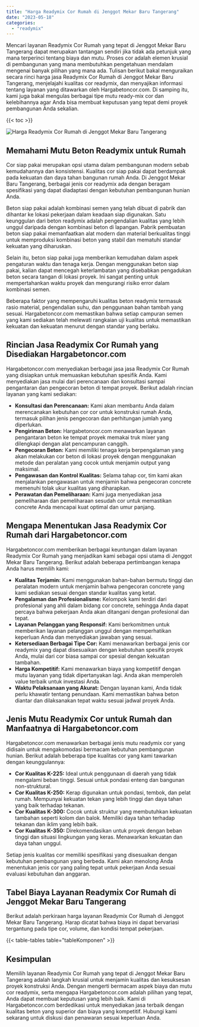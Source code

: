 ```yaml
---
title: "Harga Readymix Cor Rumah di Jenggot Mekar Baru Tangerang"
date: "2023-05-18"
categories: 
  - "readymix"
---
```



Mencari layanan Readymix Cor Rumah yang tepat di Jenggot Mekar Baru Tangerang dapat merupakan tantangan sendiri jika tidak ada petunjuk yang mana terperinci tentang biaya dan mutu. Proses cor adalah elemen krusial di pembangunan yang mana membutuhkan pengetahuan mendalam mengenai banyak pilihan yang mana ada. Tulisan berikut bakal menguraikan secara rinci harga jasa Readymix Cor Rumah di Jenggot Mekar Baru Tangerang, menjelajahi kualitas cor readymix, dan menyajikan informasi tentang layanan yang ditawarkan oleh Hargabetoncor.com. Di samping itu, kami juga bakal mengulas berbagai tipe mutu ready-mix cor dan kelebihannya agar Anda bisa membuat keputusan yang tepat demi proyek pembangunan Anda sekalian.

{{< toc >}}

![Harga Readymix Cor Rumah di Jenggot Mekar Baru Tangerang](https://hargareadymixid.github.io/hbc/readymix-hbc%20(18).png)

## Memahami Mutu Beton Readymix untuk Rumah

Cor siap pakai merupakan opsi utama dalam pembangunan modern sebab kemudahannya dan konsistensi. Kualitas cor siap pakai dapat berdampak pada kekuatan dan daya tahan bangunan rumah Anda. Di Jenggot Mekar Baru Tangerang, berbagai jenis cor readymix ada dengan beragam spesifikasi yang dapat diadaptasi dengan kebutuhan pembangunan hunian Anda.

Beton siap pakai adalah kombinasi semen yang telah dibuat di pabrik dan dihantar ke lokasi pekerjaan dalam keadaan siap digunakan. Satu keunggulan dari beton readymix adalah pengendalian kualitas yang lebih unggul daripada dengan kombinasi beton di lapangan. Pabrik pembuatan beton siap pakai memanfaatkan alat modern dan material berkualitas tinggi untuk memproduksi kombinasi beton yang stabil dan mematuhi standar kekuatan yang diharuskan.

Selain itu, beton siap pakai juga memberikan kemudahan dalam aspek pengaturan waktu dan tenaga kerja. Dengan menggunakan beton siap pakai, kalian dapat mencegah keterlambatan yang disebabkan pengadukan beton secara tangan di lokasi proyek. Ini sangat penting untuk mempertahankan waktu proyek dan mengurangi risiko error dalam kombinasi semen.

Beberapa faktor yang mempengaruhi kualitas beton readymix termasuk rasio material, pengendalian suhu, dan penggunaan bahan tambah yang sesuai. Hargabetoncor.com memastikan bahwa setiap campuran semen yang kami sediakan telah melewati rangkaian uji kualitas untuk memastikan kekuatan dan kekuatan menurut dengan standar yang berlaku.

## Rincian Jasa Readymix Cor Rumah yang Disediakan Hargabetoncor.com

Hargabetoncor.com menyediakan berbagai jasa jasa Readymix Cor Rumah yang disiapkan untuk memuaskan kebutuhan spesifik Anda. Kami menyediakan jasa mulai dari perencanaan dan konsultasi sampai pengantaran dan pengecoran beton di tempat proyek. Berikut adalah rincian layanan yang kami sediakan:

- **Konsultasi dan Perencanaan:** Kami akan membantu Anda dalam merencanakan kebutuhan cor cor untuk konstruksi rumah Anda, termasuk pilihan jenis pengecoran dan perhitungan jumlah yang diperlukan.
- **Pengiriman Beton:** Hargabetoncor.com menawarkan layanan pengantaran beton ke tempat proyek memakai truk mixer yang dilengkapi dengan alat pencampuran canggih.
- **Pengecoran Beton:** Kami memiliki tenaga kerja berpengalaman yang akan melakukan cor beton di lokasi proyek dengan menggunakan metode dan peralatan yang cocok untuk menjamin output yang maksimal.
- **Pengawasan dan Kontrol Kualitas:** Selama tahap cor, tim kami akan menjalankan pengawasan untuk menjamin bahwa pengecoran concrete memenuhi tolak ukur kualitas yang diharapkan.
- **Perawatan dan Pemeliharaan:** Kami juga menyediakan jasa pemeliharaan dan pemeliharaan sesudah cor untuk memastikan concrete Anda mencapai kuat optimal dan umur panjang.

## Mengapa Menentukan Jasa Readymix Cor Rumah dari Hargabetoncor.com

Hargabetoncor.com memberikan berbagai keuntungan dalam layanan Readymix Cor Rumah yang menjadikan kami sebagai opsi utama di Jenggot Mekar Baru Tangerang. Berikut adalah beberapa pertimbangan kenapa Anda harus memilih kami:

- **Kualitas Terjamin:** Kami menggunakan bahan-bahan bermutu tinggi dan peralatan modern untuk menjamin bahwa pengecoran concrete yang kami sediakan sesuai dengan standar kualitas yang ketat.
- **Pengalaman dan Profesionalisme:** Kelompok kami terdiri dari profesional yang ahli dalam bidang cor concrete, sehingga Anda dapat percaya bahwa pekerjaan Anda akan ditangani dengan profesional dan tepat.
- **Layanan Pelanggan yang Responsif:** Kami berkomitmen untuk memberikan layanan pelanggan unggul dengan memperhatikan keperluan Anda dan menyediakan jawaban yang sesuai.
- **Ketersediaan Berbagai Tipe Cor:** Kami menawarkan berbagai jenis cor readymix yang dapat disesuaikan dengan kebutuhan spesifik proyek Anda, mulai dari cor biasa sampai cor spesial dengan kekuatan tambahan.
- **Harga Kompetitif:** Kami menawarkan biaya yang kompetitif dengan mutu layanan yang tidak dipertanyakan lagi. Anda akan memperoleh value terbaik untuk investasi Anda.
- **Waktu Pelaksanaan yang Akurat:** Dengan layanan kami, Anda tidak perlu khawatir tentang penundaan. Kami memastikan bahwa beton diantar dan dilaksanakan tepat waktu sesuai jadwal proyek Anda.

## Jenis Mutu Readymix Cor untuk Rumah dan Manfaatnya di Hargabetoncor.com

Hargabetoncor.com menawarkan berbagai jenis mutu readymix cor yang didisain untuk mengakomodasi bermacam kebutuhan pembangunan hunian. Berikut adalah beberapa tipe kualitas cor yang kami tawarkan dengan keunggulannya:

- **Cor Kualitas K-225:** Ideal untuk penggunaan di daerah yang tidak mengalami beban tinggi. Sesuai untuk pondasi enteng dan bangunan non-struktural.
- **Cor Kualitas K-250:** Kerap digunakan untuk pondasi, tembok, dan pelat rumah. Mempunyai kekuatan tekan yang lebih tinggi dan daya tahan yang baik terhadap tekanan.
- **Cor Kualitas K-300:** Cocok untuk struktur yang membutuhkan kekuatan tambahan seperti kolom dan balok. Memiliki daya tahan terhadap tekanan dan iklim yang lebih baik.
- **Cor Kualitas K-350:** Direkomendasikan untuk proyek dengan beban tinggi dan situasi lingkungan yang keras. Menawarkan kekuatan dan daya tahan unggul.

Setiap jenis kualitas cor memiliki spesifikasi yang disesuaikan dengan kebutuhan pembangunan yang berbeda. Kami akan menolong Anda menentukan jenis cor yang paling tepat untuk pekerjaan Anda sesuai evaluasi kebutuhan dan anggaran.

## Tabel Biaya Layanan Readymix Cor Rumah di Jenggot Mekar Baru Tangerang

Berikut adalah perkiraan harga layanan Readymix Cor Rumah di Jenggot Mekar Baru Tangerang. Harap dicatat bahwa biaya ini dapat bervariasi tergantung pada tipe cor, volume, dan kondisi tempat pekerjaan.

{{< table-tables table="tableKomponen" >}}

## Kesimpulan

Memilih layanan Readymix Cor Rumah yang tepat di Jenggot Mekar Baru Tangerang adalah langkah krusial untuk menjamin kualitas dan kesuksesan proyek konstruksi Anda. Dengan mengerti bermacam aspek biaya dan mutu cor readymix, serta mengapa Hargabetoncor.com adalah pilihan yang tepat, Anda dapat membuat keputusan yang lebih baik. Kami di Hargabetoncor.com berdedikasi untuk menyediakan jasa terbaik dengan kualitas beton yang superior dan biaya yang kompetitif. Hubungi kami sekarang untuk diskusi dan penawaran sesuai keperluan Anda.
